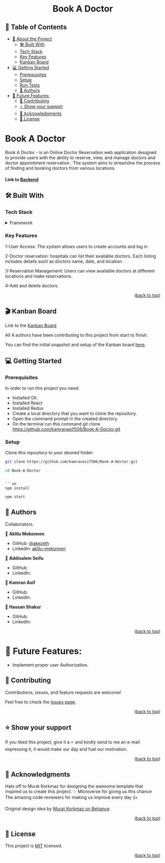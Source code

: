 <a name="readme-top"></a>

<div align="center">

  <br/>
  <h1>Book A Doctor</h1>

</div>

## 📗 Table of Contents

- [📖 About the Project](#about-project)
  - [🛠 Built With ](#-built-with-)
  - [Tech Stack ](#tech-stack-)
  - [Key Features ](#key-features-)
  - [Kanban Board](#kanban)
- [💻 Getting Started ](#-getting-started-)
  - [Prerequisites](#prerequisites)
  - [Setup](#setup)
  - [Run Tests](#run-tests)
  - [👥 Authors ](#-authors-)
- [🔭 Future Features:](#-future-features)
  - [🤝 Contributing ](#-contributing-)
  - [⭐️ Show your support ](#️-show-your-support-)
  - [🙏 Acknowledgments ](#-acknowledgments-)
  - [📝 License ](#-license-)

# Book A Doctor <a name="about-project"></a>

Book A Doctor - is an Online Doctor Reservation web application designed to provide users with the ability to reserve, view, and manage doctors and doctor appointment reservation . The system aims to streamline the process of finding and booking doctors from various locations.

#### Link to [Backend](https://github.com/kamranasif506/Book-A-Doctor-API)

## 🛠 Built With <a name="built-with"></a>

### Tech Stack <a name="tech-stack"></a>

<details>
  <summary>Framework</summary>
  <ul>
    <li><a href="https://react.dev/">React</a></li>
    <li><a href="https://redux.js.org/">Redux</a></li>
    <li><a href="#">CSS</a></li>
  </ul>
</details>

### Key Features <a name="key-features"></a>

1-User Access: The system allows users to create accounts and log in

2-Doctor reservation: hospitals can list their available doctors. Each listing includes details such as doctors name, date, and location.

3-Reservation Management: Users can view available doctors  at different locations and make reservations.

4-Add and delete doctors.

<p align="right">(<a href="#readme-top">back to top</a>)</p>

## 🎬 Kanban Board <a id="kanban"></a>

Link to the [Kanban Board](https://github.com/users/kamranasif506/projects/7)

All 4 authors have been contributing to this project from start to finish.

You can find the initial snapshot and setup of the Kanban board [here](https://user-images.githubusercontent.com/116703083/281520773-c2c88620-3ece-4598-bddd-0c2c641d4adb.png).

## 💻 Getting Started <a name="getting-started"></a>

### Prerequisites

In order to run this project you need:

- Installed Git.
- Installed React
- Installed Redux
- Create a local directory that you want to clone the repository.
- Open the command prompt in the created directory.
- On the terminal run this command git clone https://github.com/kamranasif506/Book-A-Doctor.git

### Setup

Clone this repository to your desired folder:

```sh
git clone https://github.com/kamranasif506/Book-A-Doctor.git
```

```sh
cd Book-A-Doctor
```

````

```sh
npm install
````

```sh
npm start
```

## 👥 Authors <a name="authors"></a>

Collaborators.

👤 **Aklilu Mekonnen**

- GitHub: [@akezeth](https://github.com/akezeth)
- LinkedIn: [aklilu-mekonnen](https://www.linkedin.com/in/aklilu-mekonnen/)

👤 **Addisalem Seifu**
- GitHub: [](https://github.com/)
- LinkedIn: [](https://www.linkedin.com/in/)

👤 **Kamran Asif**
- GitHub: [](https://github.com/)
- LinkedIn: [](https://www.linkedin.com/in/)

👤 **Hassan Shakur**
- GitHub: [](https://github.com/)
- LinkedIn: [](https://www.linkedin.com/in/)

<p align="right">(<a href="#readme-top">back to top</a>)</p>

# 🔭 Future Features:

- Implement proper user Authorization.

## 🤝 Contributing <a name="contributing"></a>

Contributions, issues, and feature requests are welcome!

Feel free to check the [issues page](https://github.com/kamranasif506/Book-A-Doctor/issues).

<p align="right">(<a href="#readme-top">back to top</a>)</p>

## ⭐️ Show your support <a name="support"></a>

If you liked this project, give it a ⭐️ and kindly send to me an e-mail expressing it, it would make our day and fuel our motivation.

<p align="right">(<a href="#readme-top">back to top</a>)</p>

## 🙏 Acknowledgments <a name="acknowledgements"></a>

Hats off to Murat Korkmaz for designing the awesome template that inspired us to create this project. ✨
Microverse for giving us this chance
The amazing code reviewers for making us improve every day 👍

Original design idea by [Murat Korkmaz on Behance](https://www.behance.net/gallery/26425031/Vespa-Responsive-Redesign).

<p align="right">(<a href="#readme-top">back to top</a>)</p>

## 📝 License <a name="license"></a>

This project is [MIT](./LICENSE) licensed.

<p align="right">(<a href="#readme-top">back to top</a>)</p>